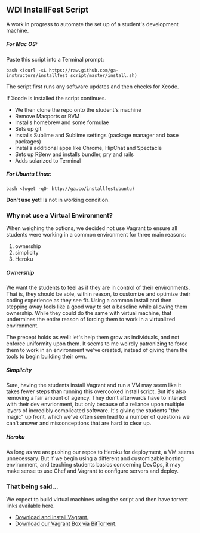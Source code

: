 ## WDI InstallFest Script

A work in progress to automate the set up of a student's development machine.

##### For Mac OS:

Paste this script into a Terminal prompt:

```
bash <(curl -sL https://raw.github.com/ga-instructors/installfest_script/master/install.sh)
```

The script first runs any software updates and then checks for Xcode.

If Xcode is installed the script continues.

- We then clone the repo onto the student's machine
- Remove Macports or RVM
- Installs homebrew and some formulae
- Sets up git
- Installs Sublime and Sublime settings (package manager and base packages)
- Installs additional apps like Chrome, HipChat and Spectacle
- Sets up RBenv and installs bundler, pry and rails
- Adds solarized to Terminal

##### For Ubuntu Linux:

```
bash <(wget -qO- http://ga.co/installfestubuntu)
```

**Don't use yet!** Is not in working condition.

### Why not use a Virtual Environment?

When weighing the options, we decided not use Vagrant to ensure all students were working in a common environment for three main reasons:

1. ownership
2. simplicity
3. Heroku

##### Ownership

We want the students to feel as if they are in control of their environments. That is, they should be able, within reason, to customize and optimize their coding experience as they see fit. Using a common install and then stepping away feels like a good way to set a baseline while allowing them ownership. While they could do the same with virtual machine, that undermines the entire reason of forcing them to work in a virtualized environment.

The precept holds as well: let's help them grow as individuals, and not enforce uniformity upon them. It seems to me weirdly patronizing to force them to work in an environment we've created, instead of giving them the tools to begin building their own.

##### Simplicity

Sure, having the students install Vagrant and run a VM may seem like it takes fewer steps than running this overcooked install script. But it's also removing a fair amount of agency. They don't afterwards have to interact with their dev envrionment, but only because of a reliance upon multiple layers of incredibly complicated software. It's giving the students "the magic" up front, which we've often seen lead to a number of questions we can't answer and misconceptions that are hard to clear up.

##### Heroku

As long as we are pushing our repos to Heroku for deployment, a VM seems unnecessary. But if we begin using a different and customizable hosting environment, and teaching students basics concerning DevOps, it may make sense to use Chef and Vagrant to configure servers and deploy.

### That being said...

We expect to build virtual machines using the script and then have torrent links available here.

* [Download and install Vagrant.][vagrant]
* [Download our Vagrant Box via BitTorrent.][torrent]

[vagrant]: http://www.vagrantup.com/downloads  "Vagrant"
[torrent]: http://example.com/  "GABox"
